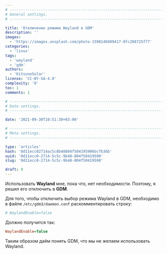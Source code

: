 ```yaml
---
# -------------------------------------------------------------------------------------------------------------------- #
# General settings.
# -------------------------------------------------------------------------------------------------------------------- #

title: 'Отключение режима Wayland в GDM'
description: ''
images:
  - 'https://images.unsplash.com/photo-1590140409417-8fc288725f77'
categories:
  - 'linux'
tags:
  - 'wayland'
  - 'gdm'
authors:
  - 'KitsuneSolar'
license: 'CC-BY-SA-4.0'
complexity: '0'
toc: 1
comments: 1

# -------------------------------------------------------------------------------------------------------------------- #
# Date settings.
# -------------------------------------------------------------------------------------------------------------------- #

date: '2021-09-30T10:51:30+03:00'

# -------------------------------------------------------------------------------------------------------------------- #
# Meta settings.
# -------------------------------------------------------------------------------------------------------------------- #

type: 'articles'
hash: '0d11ecc02714ac5c8b48804f504195906bcfb36b'
uuid: '0d11ecc0-2714-5c5c-9b48-804f50419590'
slug: '0d11ecc0-2714-5c5c-9b48-804f50419590'

draft: 0
---
```


Использовать **Wayland** мне, пока что, нет необходимости. Поэтому, я решил его отключить в **GDM**.

<!--more-->

Для того, чтобы отключить выбор режима Wayland в GDM, необходимо в файле `/etc/gdm3/daemon.conf` раскомментировать строку:

```ini
# WaylandEnable=false
```

Должно получится так:

```ini
WaylandEnable=false
```

Таким образом даём понять GDM, что мы не желаем использовать Wayland.

